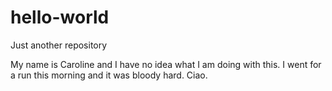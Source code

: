 # hello-world
Just another repository

My name is Caroline and I have no idea what I am doing with this. I went for a run this morning and it was bloody hard. 
Ciao.
